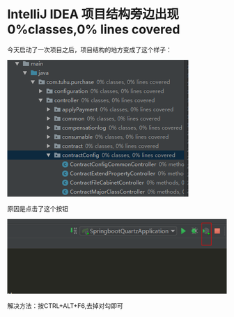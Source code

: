 # IntelliJ IDEA 项目结构旁边出现 0%classes,0% lines covered

今天启动了一次项目之后，项目结构的地方变成了这个样子：



![img](..\img\idea图片1.png)



原因是点击了这个按钮

![img](..\img\idea图片2.png)



解决方法：按CTRL+ALT+F6,去掉对勾即可